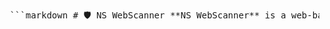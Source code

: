 <pre lang="markdown"> ```markdown # 🛡️ NS WebScanner **NS WebScanner** is a web-based vulnerability scanning tool that evaluates the security posture of websites by identifying common misconfigurations and vulnerabilities. It extends the core functionalities of **reNgine** by adding SSL/TLS analysis, security header checks, and basic AI-assisted reporting. ## 🔍 Features - 🌐 URL validation and sanitization - 🔒 SSL/TLS certificate inspection (validity, issuer, expiry) - 🧾 HTTP security header analysis (CSP, HSTS, X-Frame-Options, etc.) - 💥 Vulnerability scanning: - SQL Injection (SQLi) - Cross-Site Scripting (XSS) - Open Redirects - 🧠 AI-powered assistance (via Gemini Pro) for vulnerability explanations - 📈 Custom scoring system based on severity and exploitability - 📋 Real-time report with suggestions for each vulnerability ## 🧠 AI Integration Utilizes **Gemini 1.5 Pro** to provide contextual responses and remediation advice, with rate limiting and fallback mechanisms. ## ⚙️ Tech Stack - **Backend**: Python, Flask - **Frontend**: HTML, CSS, Bootstrap - **AI API**: Google Generative AI (Gemini) - **Libraries**: `requests`, `urllib`, `socket`, `ssl`, `whois` ## 🗂️ Project Structure ``` NS-webscanner/ ├── app.py # Flask app ├── scanner.py # Vulnerability scanner class ├── ai_module.py # AI integration ├── templates/ │ └── index.html # Web UI ├── static/ │ └── style.css # Styling ├── .env # API keys & secrets └── README.md # Project documentation ``` ## 🚀 How to Run 1. Clone the repository: ```bash git clone https://github.com/yourusername/ns-webscanner.git cd ns-webscanner ``` 2. Create a `.env` file and add your Gemini API key: ``` GEMINI_API_KEY=your_key_here ``` 3. Install dependencies: ```bash pip install -r requirements.txt ``` 4. Run the app: ```bash python app.py ``` 5. Open your browser and visit: ``` http://localhost:5000 ``` ## 🧮 Scoring Formula ``` Severity Score (S) = (C * W1) + (E * W2) + (P * W3) ``` - **C** = Confidence (0–1) - **E** = Exploitability (0–1) - **P** = Potential Impact (0–1) - **W1, W2, W3** = Weight factors (default: 0.4, 0.3, 0.3) ## 📈 Sample Output | Website | Score | SQLi | XSS | Headers | SSL/TLS | Redirect | |---------------|-------|--------------|------------------|--------------------|------------------|----------| | Instagram | 44% | Yes (6) | No | 4/5 Present | Valid (DigiCert) | None | | The Hindu | 52% | Yes (6) | No | All Present | Valid (Google) | None | | DRDO | 74% | Yes (1) | Potential Vector | Missing CSP, HSTS | Valid (GeoTrust) | None | | Amazon India | 20% | Yes (7) | Potential Vector | Missing CSP, XCTO | Valid (DigiCert) | None | ## 🛠️ Future Improvements - AI-generated remediation guides - PDF/Email reporting - CSRF, Auth Bypass detection - Threat intelligence feeds - Mobile/PWA version ## ⚠️ Disclaimer This tool is intended **for educational and authorized security testing only**. Unauthorized scanning of systems you do not own is **illegal and unethical**. ## 📬 Contact If you'd like to contribute, open an issue or submit a pull request. You can also connect via email or GitHub Discussions. --- > Built with ❤️ to make the web safer, one scan at a time. ``` </pre>
